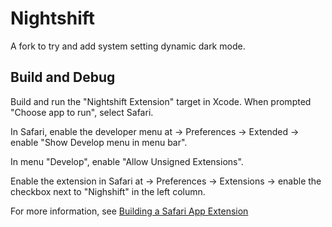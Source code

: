 # Nightshift

A fork to try and add system setting dynamic dark mode.

## Build and Debug

Build and run the "Nightshift Extension" target in Xcode. When prompted "Choose app to run", select Safari.

In Safari, enable the developer menu at -> Preferences -> Extended -> enable "Show Develop menu in menu bar".

In menu "Develop", enable "Allow Unsigned Extensions".

Enable the extension in Safari at -> Preferences -> Extensions -> enable the checkbox next to "Nighshift" in the left column.

For more information, see [Building a Safari App Extension](https://developer.apple.com/documentation/safariservices/safari_app_extensions/building_a_safari_app_extension)

